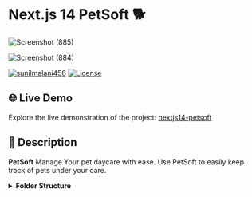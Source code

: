 # Next.js 14 PetSoft 🐕

<!-- GitHub badges -->


![Screenshot (885)](https://github.com/Sunilmalani456/Devflow/assets/111112164/6707346f-87a1-4f24-885f-b997d89a8726)

![Screenshot (884)](https://github.com/Sunilmalani456/Devflow/assets/111112164/9bfd6839-069f-4ec9-be77-9416151e6e12)

[![sunilmalani456](https://custom-icon-badges.demolab.com/badge/made%20by%20-sunilmalani456-556bf2?logo=github&logoColor=white&labelColor=101827)](https://github.com/sunilmalani456) [![License](https://img.shields.io/github/license/ladunjexa/nextjs14-devoverflow?color=dddddd&labelColor=000000)](https://github.com/Sunilmalani456/Devflow/blob/043_Ai_Answer/LICENSE)

## 🌐 Live Demo

Explore the live demonstration of the project: [nextjs14-petsoft](https://petsoft456.vercel.app/)

## 📝 Description

**PetSoft** Manage Your pet daycare with ease. Use PetSoft to easily keep track of pets under your care.

<details><summary><b>Folder Structure</b></summary>

```bash
nextjs14-devoverflow/
├── actions/
├   ├── petActions.ts
├── app/
├   ├── (app)/
├   ├   ├── app/
├   ├   ├   ├── account/
├   ├   ├   ├   └── page.tsx
├   ├   ├   ├── dashboard/
├   ├   ├   ├   └── page.tsx
├   ├   ├   └── layout.tsx
├   ├── (auth)/
├   ├   ├   ├── login/
├   ├   ├   ├   └── page.tsx
├   ├   ├   ├── payment/
├   ├   ├   ├   └── page.tsx
├   ├   ├   ├── signup/
├   ├   ├   ├   └── page.tsx
├   ├   ├   └── layout.tsx
├   ├── (marketing)/
├   ├   └── page.tsx
├   ├── icon.svg
├   ├── layout.tsx
├   └── api/
├       ├── stripe/
├       ├   └── route.ts
├── components/
├   ├── context/
├   ├   ├── pet-context-provider.tsx
├   ├   ├── search-context-provider.tsx
├   └── ui/ (generated by shadcn-ui)
├       ├── app-footer.tsx
├       ├── app-header.tsx
├       ├── auth-form-btn.tsx
├       ├── auth-form.tsx
├       ├── background-pattern.tsx
├       ├── branding.tsx
├       ├── contenBlock.tsx
├       ├── h1.tsx
├       ├── logo.tsx
├       ├── pet-button.tsx
├       ├── pet-form-btn.tsx
├       ├── pet-form.tsx
├       ├── petDetails.tsx
├       └── petlist.ts
├       ├── search-form.tsx
├       └── sign-out-btn.ts
├       └── stats.ts
├── constants/
├   ├── filters.ts
├   └── index.ts
├── content/
├   ├── countries.json
├   └── jsearch.json
├── context/
├   └── ThemeProvider.ts
├── prisma/
├   ├── schema.prisma
├   ├── seed.ts
├── lib/
├   ├── auth-edge.ts
├   ├── constant.ts
├   ├── db.ts
├   ├── hooks.ts
├   ├── next-auth.d.ts
├   ├── server-utils.ts
├   ├── types.ts
├   ├── utils.ts
├   ├── validation.ts
├── public/
├   ├── logo.svg
├── styles/
├   ├── global.css
├── .eslintrc.json
├── .gitignore
├── README.md
├── components.json
├── middleware.ts
├── next.config.js
├── package.json
├── postcss.config.js
├── tailwind.config.ts
└── tsconfig.ts
```

## ✨ Technologies Used


<details><summary><b>PetSoft</b> is built using the following technologies:</summary>

- [TypeScript](https://www.typescriptlang.org/): TypeScript is a typed superset of JavaScript that compiles to plain JavaScript.
- [Next.js](https://nextjs.org/): Next.js is a React framework for building server-side rendered and statically generated web applications.
- [Tailwind CSS](https://tailwindcss.com/): Tailwind CSS is a utility-first CSS framework for rapidly building custom user interfaces.
- [ESLint](https://eslint.org/): ESLint is a static code analysis tool for identifying problematic patterns found in JavaScript code.
- [Prettier](https://prettier.io/): Prettier is an opinionated code formatter.
- [Clerk](https://next-auth.js.org/): Next auth is a developer-first authentication API that handles all the logic for user sign up, sign in, and more.
- [Shadcn-UI](https://ui.shadcn.com/): Shadcn UI is a React UI library that helps developers rapidly build modern web applications.
- [Postgresql](https://www.postgresql.org/): Postgresql is a powerful, open-source object-relational database system.
- [Prisma](https://www.prisma.io/): Prisma is a modern database access toolkit that makes it easy to build type-safe, composable database access.
- [reacthook-form](https://react-hook-form.com/): React Hook Form is a performant, flexible, and extensible forms with easy-to-use validation.
- [Zod](https://zod.dev/): Zod is a TypeScript-first schema declaration and validation library.
- [Stripe](https://stripe.com/): Stripe is a suite of payment APIs that powers commerce for online businesses of all sizes.
- [Vercel](https://vercel.com/): Vercel is a cloud platform for frontend developers, providing the frameworks, workflows, and infrastructure to build a faster, more personalized Web.

</details><br/>

[![Technologies Used](https://skillicons.dev/icons?i=ts,nextjs,tailwind,postgresql,vercel)](https://skillicons.dev)


## 🧰 Get Started

To get this project up and running in your development environment, follow these step-by-step instructions.

### 📋 Prerequisites

In order to install and run this project locally, you would need to have the following installed on your local machine.

- [Node.js](https://nodejs.org/en/)
- [NPM](https://www.npmjs.com/get-npm)
- [Git](https://git-scm.com/downloads)

### 🚀 Installation
 
1. Clone the repository

```bash
git clone
```
  
2. Change the working directory

```bash
cd nextjs14-petsoft
```

3. Install dependencies

```bash
npm install
```

4. Start the development server

```bash
npm run dev
```

5. Open the project in your browser

```bash
http://localhost:3000
```

### 📜 Scripts

All scripts are defined in the `package.json` file. Here is a list of all scripts:

| Script          | Action                                      |
| :-------------- | :------------------------------------------ |
| `npm install`   | Installs dependencies                       |
| `npm run dev`   | Starts local dev server at `localhost:3000` |
| `npm run build` | Build your production site to `./dist/`     |
| `npm run start` | Start your production site locally          |
| `npm run lint`  | Run ESLint                                  |


Environment variables[^12] can be used for configuration. They must be set before running the app.

Create a `.env` file in the root directory of the project and add the following environment variables:


```env

POSTGRES_URL=<YOUR_API_KEY>
POSTGRES_PRISMA_URL=<YOUR_API_KEY>
POSTGRES_URL_NO_SSL=<YOUR_API_KEY>
POSTGRES_URL_NON_POOLING=<YOUR_API_KEY>
POSTGRES_USER="default"
POSTGRES_HOST=<YOUR_API_KEY>
POSTGRES_PASSWORD=<YOUR_PASSWORD>
POSTGRES_DATABASE="verceldb"

AUTH_SECRET=<YOUR_AUTH_SECRET_KEY>


NEXT_PUBLIC_STRIPE_PUBLISHABLE_KEY=<YOUR_STRIPE_API_KEY>

STRIPE_SECRET_KEY=<YOUR_SECRET_STRIPE_API_KEY>
STRIPE_WEBHOOK_SECRET=<YOUR_STRIPE_WEBHOOK_API_KEY>


CANONICAL_URL="http://localhost:3000"
```

## 🚀 Deployment

#### Deploy to production (manual)

You can create an optimized production build with the following command:

```bash
npm run build
```


## 🔧 Contributing

Contributions are what make the open source community such an amazing place to learn, inspire, and create. Any contributions you make are **greatly appreciated**.

To fix a bug or enhance an existing module, follow these steps:

1. Fork the repo
2. Create a new branch (`git checkout -b improve-feature`)
3. Make the appropriate changes in the files
4. Commit your changes (`git commit -am 'Improve feature'`)
5. Push to the branch (`git push origin improve-feature`)
6. Create a Pull Request 🎉

## 📝 License
 
**petsoft** is open source software [licensed as MIT](https://opensource.org/license/mit/) and is free to use — See [LICENSE](https://github.com/Sunilmalani456/) for more details.


## 📧 Contact

If you want to contact me you can reach me at..... [LINK](https://github.com/Sunilmalani456/) for more details.